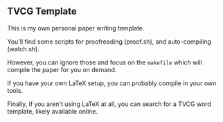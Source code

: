 TVCG Template
---

This is my own personal paper writing template.

You'll find some scripts for proofreading (proof.sh), and auto-compiling (watch.sh).

However, you can ignore those and focus on the `makefile` which will compile the paper for you on demand.

If you have your own LaTeX setup, you can probably compile in your own tools.

Finally, if you aren't using LaTeX at all, you can search for a TVCG word template, likely available online. 
